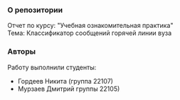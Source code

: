 ### О репозитории
Отчет по курсу: "Учебная ознакомительная практика"\
Тема: Классификатор сообщений горячей линии вуза

### Авторы
Работу выполнили студенты:
- Гордеев Никита (группа 22107)
- Мурзаев Дмитрий группы 22105)

